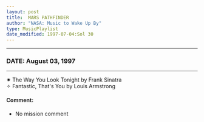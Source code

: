 ```yaml
---
layout: post
title:  MARS PATHFINDER
author: "NASA: Music to Wake Up By"
type: MusicPlaylist
date_modified: 1997-07-04:Sol 30
---
```


----
### DATE: August 03, 1997
----
✷ The Way You Look Tonight by Frank Sinatra  &nbsp;<br />✧ Fantastic, That's You by Louis Armstrong

#### Comment:
* No mission comment
